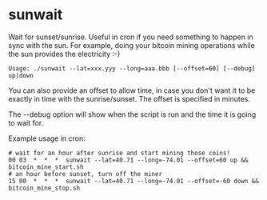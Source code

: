 # sunwait

Wait for sunset/sunrise. Useful in cron if you need something to happen in sync with the sun. For example,
doing your bitcoin mining operations while the sun provides the electricity :-)

    Usage: ./sunwait --lat=xxx.yyy --long=aaa.bbb [--offset=60] [--debug] up|down

You can also provide an offset to allow time, in case you don't want it to be exactly in time with the 
sunrise/sunset. The offset is specified in minutes.

The --debug option will show when the script is run and the time it is going to wait for.

Example usage in cron:

    # wait for an hour after sunrise and start mining those coins!
    00 03  *  *  *  sunwait --lat=40.71 --long=-74.01 --offset=60 up && bitcoin_mine_start.sh
    # an hour before sunset, turn off the miner
    15 00  *  *  *  sunwait --lat=40.71 --long=-74.01 --offset=-60 down && bitcoin_mine_stop.sh
    
    
